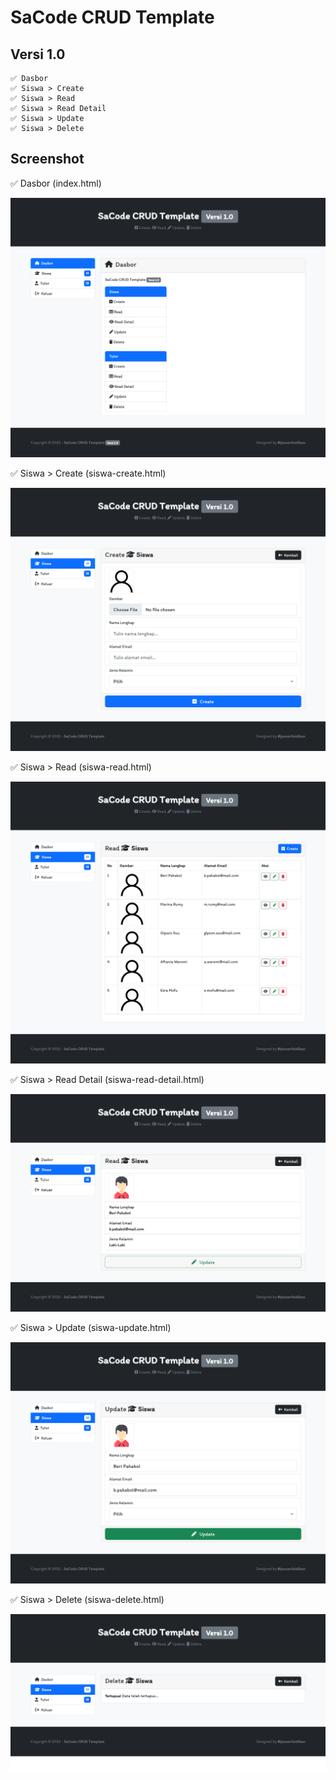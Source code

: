 # SaCode CRUD Template

## Versi 1.0

    ✅ Dasbor
    ✅ Siswa > Create
    ✅ Siswa > Read
    ✅ Siswa > Read Detail
    ✅ Siswa > Update
    ✅ Siswa > Delete

## Screenshot

✅ Dasbor (index.html)

<img src="_screenshot/screen-dasbor.png">

✅ Siswa > Create (siswa-create.html)

<img src="_screenshot/screen-siswa-create.png">

✅ Siswa > Read (siswa-read.html)

<img src="_screenshot/screen-siswa-read.png">

✅ Siswa > Read Detail (siswa-read-detail.html)

<img src="_screenshot/screen-siswa-read-detail.png">

✅ Siswa > Update (siswa-update.html)

<img src="_screenshot/screen-siswa-update.png">

✅ Siswa > Delete (siswa-delete.html)

<img src="_screenshot/screen-siswa-delete.png">

